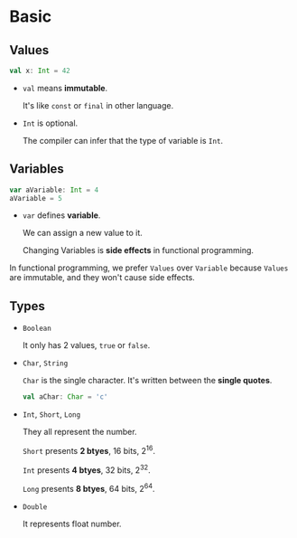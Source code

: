 # Basic

## Values

```scala
val x: Int = 42
```

- `val` means **immutable**.

  It's like `const` or `final` in other language.

- `Int` is optional.

  The compiler can infer that the type of variable is `Int`.

## Variables

```scala
var aVariable: Int = 4
aVariable = 5
```

- `var` defines **variable**.

  We can assign a new value to it.

  Changing Variables is **side effects** in functional programming.

In functional programming, we prefer `Values` over `Variable` because `Values` are immutable, and they won't cause side effects.

## Types

- `Boolean`

  It only has 2 values, `true` or `false`.

- `Char`, `String`

  `Char` is the single character. It's written between the **single quotes**.

  ```scala
  val aChar: Char = 'c'
  ```

- `Int`, `Short`, `Long`

  They all represent the number.

  `Short` presents **2 btyes**, 16 bits, 2<sup>16</sup>.

  `Int` presents **4 btyes**, 32 bits, 2<sup>32</sup>.

  `Long` presents **8 btyes**, 64 bits, 2<sup>64</sup>.

- `Double`

  It represents float number.